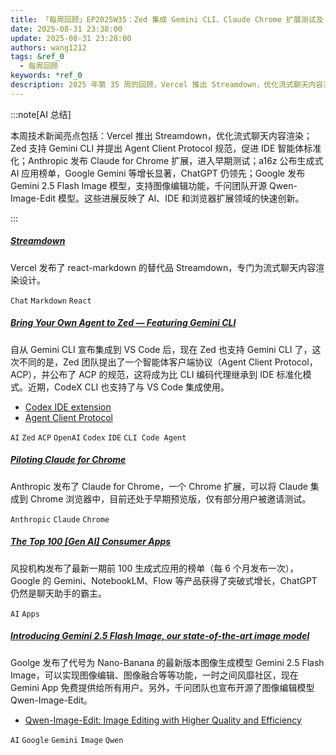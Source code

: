 ```yaml
---
title: 「每周回顾」EP2025W35：Zed 集成 Gemini CLI、Claude Chrome 扩展测试及 AI 图像模型新进展
date: 2025-08-31 23:38:00
update: 2025-08-31 23:28:00
authors: wang1212
tags: &ref_0
  - 每周回顾
keywords: *ref_0
description: 2025 年第 35 周的回顾，Vercel 推出 Streamdown，优化流式聊天内容渲染；Zed 支持 Gemini CLI 并提出 Agent Client Protocol 规范，促进 IDE 智能体标准化；Anthropic 发布 Claude for Chrome 扩展，进入早期测试；a16z 公布生成式 AI 应用榜单，Google Gemini 等增长显著，ChatGPT 仍领先；Google 发布 Gemini 2.5 Flash Image 模型，支持图像编辑功能，千问团队开源 Qwen-Image-Edit 模型。这些进展反映了 AI、IDE 和浏览器扩展领域的快速创新。
---
```


:::note[AI 总结]

本周技术新闻亮点包括：Vercel 推出 Streamdown，优化流式聊天内容渲染；Zed 支持 Gemini CLI 并提出 Agent Client Protocol 规范，促进 IDE 智能体标准化；Anthropic 发布 Claude for Chrome 扩展，进入早期测试；a16z 公布生成式 AI 应用榜单，Google Gemini 等增长显著，ChatGPT 仍领先；Google 发布 Gemini 2.5 Flash Image 模型，支持图像编辑功能，千问团队开源 Qwen-Image-Edit 模型。这些进展反映了 AI、IDE 和浏览器扩展领域的快速创新。

:::

<!-- truncate -->

##### [Streamdown](https://streamdown.ai/)

Vercel 发布了 react-markdown 的替代品 Streamdown，专门为流式聊天内容渲染设计。

`Chat` `Markdown` `React`

##### [Bring Your Own Agent to Zed — Featuring Gemini CLI](https://zed.dev/blog/bring-your-own-agent-to-zed)

自从 Gemini CLI 宣布集成到 VS Code 后，现在 Zed 也支持 Gemini CLI 了，这次不同的是，Zed 团队提出了一个智能体客户端协议（Agent Client Protocol，ACP），并公布了 ACP 的规范，这将成为比 CLI 编码代理继承到 IDE 标准化模式。近期，CodeX CLI 也支持了与 VS Code 集成使用。

- [Codex IDE extension](https://developers.openai.com/codex/ide/)
- [Agent Client Protocol](https://agentclientprotocol.com/overview/introduction)

`AI` `Zed` `ACP` `OpenAI` `Codex` `IDE` `CLI Code Agent`

##### [Piloting Claude for Chrome](https://www.anthropic.com/news/claude-for-chrome)

Anthropic 发布了 Claude for Chrome，一个 Chrome 扩展，可以将 Claude 集成到 Chrome 浏览器中，目前还处于早期预览版，仅有部分用户被邀请测试。

`Anthropic` `Claude` `Chrome`

##### [The Top 100 [Gen AI] Consumer Apps](<https://a16z.com/100-gen-ai-apps-5/>)

风投机构发布了最新一期前 100 生成式应用的榜单（每 6 个月发布一次），Google 的 Gemini、NotebookLM、Flow 等产品获得了突破式增长，ChatGPT 仍然是聊天助手的霸主。

`AI` `Apps`

##### [Introducing Gemini 2.5 Flash Image, our state-of-the-art image model](https://developers.googleblog.com/en/introducing-gemini-2-5-flash-image/)

Goolge 发布了代号为 Nano-Banana 的最新版本图像生成模型 Gemini 2.5 Flash Image，可以实现图像编辑、图像融合等等功能，一时之间风靡社区，现在 Gemini App 免费提供给所有用户。另外，千问团队也宣布开源了图像编辑模型 Qwen-Image-Edit。

- [Qwen-Image-Edit: Image Editing with Higher Quality and Efficiency](https://qwenlm.github.io/blog/qwen-image-edit/)

`AI` `Google` `Gemini` `Image` `Qwen`
